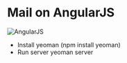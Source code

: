 # Mail on AngularJS

![AngularJS](http://angularjs.org/img/AngularJS-small.png)

* Install yeoman (npm install yeoman)
* Run server yeoman server
